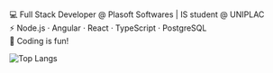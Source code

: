 💻 Full Stack Developer @ Plasoft Softwares | IS student @ UNIPLAC <br>
⚡ Node.js · Angular · React · TypeScript · PostgreSQL<br>
🚀 Coding is fun!

![Top Langs](https://github-readme-stats.vercel.app/api/top-langs/?username=gabrielcoelhosev&hide_progress=true)

